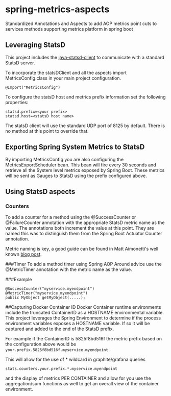 # spring-metrics-aspects
Standardized Annotations and Aspects to add AOP metrics point cuts to services methods supporting metrics platform in spring boot

## Leveraging StatsD
This project includes the <a href="https://github.com/tim-group/java-statsd-client">java-statsd-client</a> to communicate with a standard StatsD server. 

To incorporate the statsDClient and all the aspects import MetricsConfig.class in your main project configuration.

	@Import("MetricsConfig")

To configure the statsD host and metrics prefix information set the following properties:


	statsd.prefix=<your prefix>
	statsd.host=<statsD host name>

The statsD client will use the standard UDP port of 8125 by default. There is no method at this point to override that.

## Exporting Spring System Metrics to StatsD
By importing MetricsConfig you are also configuring the MetricsExportScheduler bean. This bean will fire every 30 seconds and retrieve all the System level metrics exposed by Spring Boot. These metrics will be sent as Gauges to StatsD using the prefix configured above.

## Using StatsD aspects
### Counters
To add a counter for a method using the @SuccessCounter or @FailureCounter annotation with the appropriate StatsD metric name as the value. The annotations both increment the value at this point. They are named this was to distinguish them from the Spring Boot Actuator Counter annotation.

Metric naming is key, a good guide can be found in Matt Aimonetti's well known <a href="http://matt.aimonetti.net/posts/2013/06/26/practical-guide-to-graphite-monitoring/">blog post</a>.

###Timer
To add a method timer using Spring AOP Around advice use the @MetricTimer annotation with the metric name as the value. 

###Example

    @SuccessCounter("myservice.myendpoint")
    @MetricTimer("myservice.myendpoint")
    public MyObject getMyObject(.....);

##Capturing Docker Container ID
Docker Container runtime environments include the truncated ContainerID as a HOSTNAME environmental variable. This project leverages the Spring Environment to determine if the process environment variables exposes a HOSTNAME variable. If so it will be captured and added to the end of the StatsD prefix. 

For example if the ContainerID is 5825f8bd516f the metric prefix based on the configuration above would be 
<code>your.prefix.5825f8bd516f.myservice.myendpoint</code> . 

This will allow for the use of * wildcard in graphite/grafana queries 

<code>stats.counters.your.prefix.*.myservice.myendpoint</code>

and the display of metrics PER CONTAINER and allow for you use the aggregation/sum functions as well to get an overall view of the container environment.


